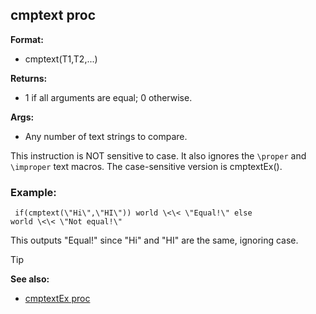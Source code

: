 ## cmptext proc

**Format:**
+   cmptext(T1,T2,\...)
<!-- -->
**Returns:**
+   1 if all arguments are equal; 0 otherwise.
<!-- -->
**Args:**
+   Any number of text strings to compare.


This instruction is NOT sensitive to case. It also ignores the
`\proper` and `\improper` text macros. The case-sensitive version is
cmptextEx().
### Example:

``` dm
 if(cmptext(\"Hi\",\"HI\")) world \<\< \"Equal!\" else
world \<\< \"Not equal!\" 
```
 

This outputs \"Equal!\"
since \"Hi\" and \"HI\" are the same, ignoring case.

> [!TIP] 
> **See also:**
> +   [cmptextEx proc](/ref/proc/cmptextEx.md) <!-- -->